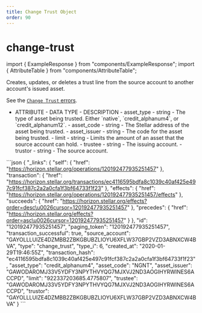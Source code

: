 ```yaml
---
title: Change Trust Object
order: 90
---
```


# change-trust

import { ExampleResponse } from "components/ExampleResponse"; import { AttributeTable } from "components/AttributeTable";

Creates, updates, or deletes a trust line from the source account to another account's issued asset.

See the [`Change Trust` errors](../../../errors/result-codes/operation-specific/change-trust.md).

 - ATTRIBUTE - DATA TYPE - DESCRIPTION - asset\_type - string - The type of asset being trusted. Either \`native\`, \`credit\_alphanum4\`, or \`credit\_alphanum12\`. - asset\_code - string - The Stellar address of the asset being trusted. - asset\_issuer - string - The code for the asset being trusted. - limit - string - Limits the amount of an asset that the source account can hold. - trustee - string - The issuing account. - trustor - string - The source account.

 \`\`\`json { "\_links": { "self": { "href": "https://horizon.stellar.org/operations/120192477935251457" }, "transaction": { "href": "https://horizon.stellar.org/transactions/ec4116595bdfa8c1039c40af425e497c91fcf387c2a2a0cfa1f3bf64733f1f23" }, "effects": { "href": "https://horizon.stellar.org/operations/120192477935251457/effects" }, "succeeds": { "href": "https://horizon.stellar.org/effects?order=desc\u0026cursor=120192477935251457" }, "precedes": { "href": "https://horizon.stellar.org/effects?order=asc\u0026cursor=120192477935251457" } }, "id": "120192477935251457", "paging\_token": "120192477935251457", "transaction\_successful": true, "source\_account": "GAYOLLLUIZE4DZMBB2ZBKGBUBZLIOYU6XFLW37GBP2VZD3ABNXCW4BVA", "type": "change\_trust", "type\_i": 6, "created\_at": "2020-01-29T19:46:55Z", "transaction\_hash": "ec4116595bdfa8c1039c40af425e497c91fcf387c2a2a0cfa1f3bf64733f1f23", "asset\_type": "credit\_alphanum4", "asset\_code": "NGNT", "asset\_issuer": "GAWODAROMJ33V5YDFY3NPYTHVYQG7MJXVJ2ND3AOGIHYRWINES6ACCPD", "limit": "922337203685.4775807", "trustee": "GAWODAROMJ33V5YDFY3NPYTHVYQG7MJXVJ2ND3AOGIHYRWINES6ACCPD", "trustor": "GAYOLLLUIZE4DZMBB2ZBKGBUBZLIOYU6XFLW37GBP2VZD3ABNXCW4BVA" } \`\`\`

